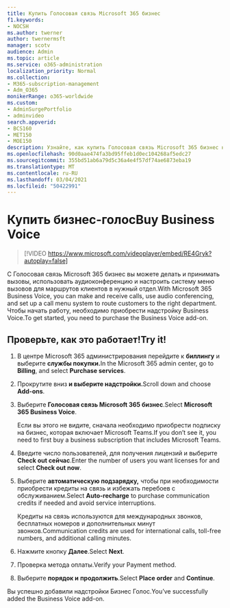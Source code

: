 ```yaml
---
title: Купить Голосовая связь Microsoft 365 бизнес
f1.keywords:
- NOCSH
ms.author: twerner
author: twernermsft
manager: scotv
audience: Admin
ms.topic: article
ms.service: o365-administration
localization_priority: Normal
ms.collection:
- M365-subscription-management
- Adm_O365
monikerRange: o365-worldwide
ms.custom:
- AdminSurgePortfolio
- adminvideo
search.appverid:
- BCS160
- MET150
- MOE150
description: Узнайте, как купить Голосовая связь Microsoft 365 бизнес надстройку.
ms.openlocfilehash: 90d0aae474fa3bd95ffeb1d0ec104268af5edc27
ms.sourcegitcommit: 355bd51ab6a79d5c36a4e4f57df74ae6873eba19
ms.translationtype: MT
ms.contentlocale: ru-RU
ms.lasthandoff: 03/04/2021
ms.locfileid: "50422991"
---
```

# <a name="buy-business-voice"></a><span data-ttu-id="a6727-103">Купить бизнес-голос</span><span class="sxs-lookup"><span data-stu-id="a6727-103">Buy Business Voice</span></span>

> [!VIDEO https://www.microsoft.com/videoplayer/embed/RE4Gryk?autoplay=false]

<span data-ttu-id="a6727-104">С Голосовая связь Microsoft 365 бизнес вы можете делать и принимать вызовы, использовать аудиоконференцию и настроить систему меню вызовов для маршрутов клиентов в нужный отдел.</span><span class="sxs-lookup"><span data-stu-id="a6727-104">With Microsoft 365 Business Voice, you can make and receive calls, use audio conferencing, and set up a call menu system to route customers to the right department.</span></span> <span data-ttu-id="a6727-105">Чтобы начать работу, необходимо приобрести надстройку Business Voice.</span><span class="sxs-lookup"><span data-stu-id="a6727-105">To get started, you need to purchase the Business Voice add-on.</span></span>

## <a name="try-it"></a><span data-ttu-id="a6727-106">Проверьте, как это работает!</span><span class="sxs-lookup"><span data-stu-id="a6727-106">Try it!</span></span>

1. <span data-ttu-id="a6727-107">В центре Microsoft 365 администрирования перейдите к **биллингу** и выберите **службы покупки.**</span><span class="sxs-lookup"><span data-stu-id="a6727-107">In the Microsoft 365 admin center, go to **Billing**, and select **Purchase services**.</span></span>
1. <span data-ttu-id="a6727-108">Прокрутите вниз **и выберите надстройки.**</span><span class="sxs-lookup"><span data-stu-id="a6727-108">Scroll down and choose **Add-ons**.</span></span> 
1. <span data-ttu-id="a6727-109">Выберите **Голосовая связь Microsoft 365 бизнес**.</span><span class="sxs-lookup"><span data-stu-id="a6727-109">Select **Microsoft 365 Business Voice**.</span></span>

    <span data-ttu-id="a6727-110">Если вы этого не видите, сначала необходимо приобрести подписку на бизнес, которая включает Microsoft Teams.</span><span class="sxs-lookup"><span data-stu-id="a6727-110">If you don’t see it, you need to first buy a business subscription that includes Microsoft Teams.</span></span>
1. <span data-ttu-id="a6727-111">Введите число пользователей, для получения лицензий и выберите **Check out сейчас**.</span><span class="sxs-lookup"><span data-stu-id="a6727-111">Enter the number of users you want licenses for and select **Check out now**.</span></span>
1. <span data-ttu-id="a6727-112">Выберите **автоматическую подзарядку,** чтобы при необходимости приобрести кредиты на связь и избежать перебоев с обслуживанием.</span><span class="sxs-lookup"><span data-stu-id="a6727-112">Select **Auto-recharge** to purchase communication credits if needed and avoid service interruptions.</span></span>

    <span data-ttu-id="a6727-113">Кредиты на связь используются для международных звонков, бесплатных номеров и дополнительных минут звонков.</span><span class="sxs-lookup"><span data-stu-id="a6727-113">Communication credits are used for international calls, toll-free numbers, and additional calling minutes.</span></span>
1. <span data-ttu-id="a6727-114">Нажмите кнопку **Далее**.</span><span class="sxs-lookup"><span data-stu-id="a6727-114">Select **Next**.</span></span>
1. <span data-ttu-id="a6727-115">Проверка метода оплаты.</span><span class="sxs-lookup"><span data-stu-id="a6727-115">Verify your Payment method.</span></span>
1. <span data-ttu-id="a6727-116">Выберите **порядок и** **продолжить**.</span><span class="sxs-lookup"><span data-stu-id="a6727-116">Select **Place order** and **Continue**.</span></span>

<span data-ttu-id="a6727-117">Вы успешно добавили надстройки Бизнес Голос.</span><span class="sxs-lookup"><span data-stu-id="a6727-117">You’ve successfully added the Business Voice add-on.</span></span>